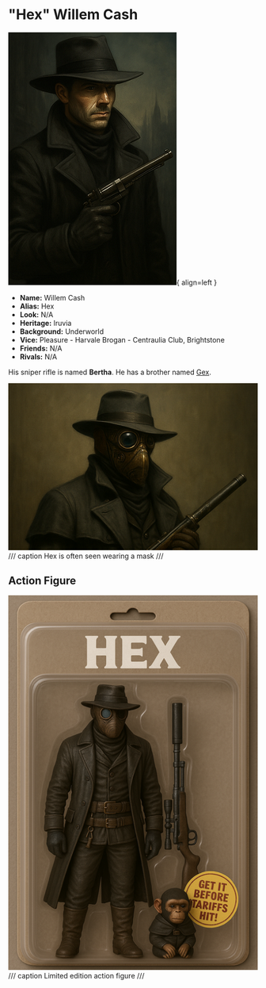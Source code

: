 # "Hex" Willem Cash

<div class="grid" markdown>

![Hex Portrait](./hex.png){ align=left }

<div markdown>

- **Name:** Willem Cash
- **Alias:** Hex
- **Look:** N/A
- **Heritage:** Iruvia
- **Background:** Underworld
- **Vice:** Pleasure - Harvale Brogan - Centraulia Club, Brightstone
- **Friends:** N/A
- **Rivals:** N/A

His sniper rifle is named **Bertha**.
He has a brother named [Gex](gex.md).

</div>
</div>

![Hex with mask](./hex-mask.png)
/// caption
Hex is often seen wearing a mask
///

## Action Figure

![Action figure](./hex-action-figure.png)
/// caption
Limited edition action figure
///
